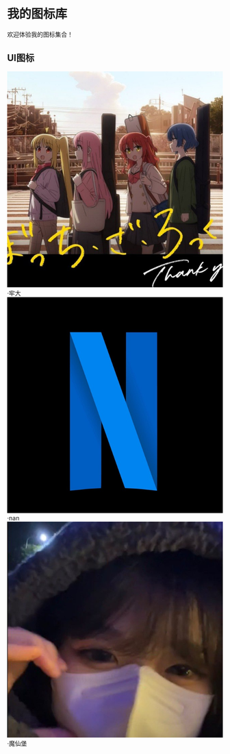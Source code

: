 # 我的图标库
欢迎体验我的图标集合！

## UI图标
![牢大](IMG_20250306_034219_281.jpg)
·牢大
![Nan](IMG_20250316_015535_328.jpg)
·nan
![魔仙堡](IMG_20250316_014234_325.jpg)
·魔仙堡
